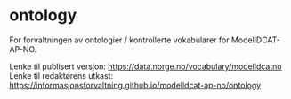 # ontology

For forvaltningen av ontologier / kontrollerte vokabularer for ModellDCAT-AP-NO.

Lenke til publisert versjon: <https://data.norge.no/vocabulary/modelldcatno>
Lenke til redaktørens utkast: <https://informasjonsforvaltning.github.io/modelldcat-ap-no/ontology>
